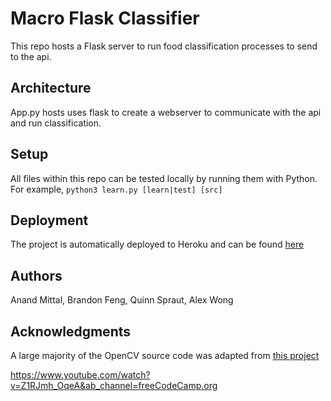 # Macro Flask Classifier

This repo hosts a Flask server to run food classification processes to send to the api.

## Architecture

App.py hosts uses flask to create a webserver to communicate with the api and run classification.

## Setup

All files within this repo can be tested locally by running them with Python. For example, `python3 learn.py [learn|test] [src]`

## Deployment

The project is automatically deployed to Heroku and can be found [here](https://macroclassifier.herokuapp.com/)

## Authors

Anand Mittal, Brandon Feng, Quinn Spraut, Alex Wong

## Acknowledgments

A large majority of the OpenCV source code was adapted from [this project](https://github.com/meghanamreddy/Calorie-estimation-from-food-images-OpenCV)

https://www.youtube.com/watch?v=Z1RJmh_OqeA&ab_channel=freeCodeCamp.org